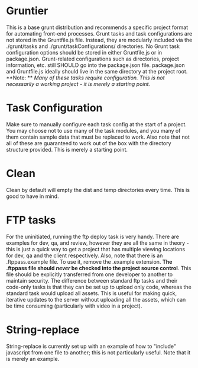 Gruntier
========

This is a base grunt distribution and recommends a specific project format for automating front-end processes.
Grunt tasks and task configurations are not stored in the Gruntfile.js file. Instead, they are modularly included via the ./grunt/tasks and ./grunt/taskConfigurations/ directories.
No Grunt task configuration options should be stored in either Gruntfile.js or in package.json. Grunt-related configurations such as directories, project information, etc. still SHOULD go into the package.json file.
package.json and Gruntfile.js ideally should live in the same directory at the project root.
**Note: ** _Many of these tasks require configuration. This is not necessarily a working project - it is merely a starting point._

# Task Configuration

Make sure to manually configure each task config at the start of a project. You may choose not to use many of the task modules, and you many of them contain sample data that must be replaced to work. Also note that not all of these are guaranteed to work out of the box with the directory structure provided. This is merely a starting point.

# Clean

Clean by default will empty the dist and temp directories every time. This is good to have in mind. 

# FTP tasks

For the uninitiated, running the ftp deploy task is very handy. There are examples for dev, qa, and review, however they are all the same in theory - this is just a quick way to get a project that has multiple viewing locations for dev, qa and the client respectively. Also, note that there is an .ftppass.example file. To use it, remove the .example extension. **The .ftppass file should _never_ be checked into the project source control**. This file should be explicitly transferred from one developer to another to maintain security.
The difference between standard ftp tasks and their code-only tasks is that they can be set up to upload only code, whereas the standard task would upload all assets. This is useful for making quick, iterative updates to the server without uploading all the assets, which can be time consuming (particularly with video in a project).

# String-replace

String-replace is currently set up with an example of how to "include" javascript from one file to another; this is not particularly useful. Note that it is merely an example.